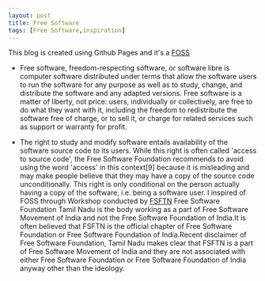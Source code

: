 ```yaml
---
layout: post
title: Free Software
tags: [Free Software,inspiration]
---
```


This blog is created using Github Pages and it's a 
[FOSS](https://en.wikipedia.org/wiki/Free_and_open-source_software)
* Free software, freedom-respecting software, or software libre is computer software distributed under terms that allow the software users to run the software for any purpose as well as to study, change, and distribute the software and any adapted versions. Free software is a matter of liberty, not price: users, individually or collectively, are free to do what they want with it, including the freedom to redistribute the software free of charge, or to sell it, or charge for related services such as support or warranty for profit.

* The right to study and modify software entails availability of the software source code to its users. While this right is often called 'access to source code', the Free Software Foundation recommends to avoid using the word 'access' in this context[9] because it is misleading and may make people believe that they may have a copy of the source code unconditionally. This right is only conditional on the person actually having a copy of the software, i.e. being a software user.
I inspired of FOSS through Workshop conducted by 
[FSFTN](https://en.wikipedia.org/wiki/Free_Software_Foundation_Tamil_Nadu)
Free Software Foundation Tamil Nadu is the body working as a part of Free Software Movement of India and not the Free Software Foundation of India.It is often believed that FSFTN is the official chapter of Free Software Foundation or Free Software Foundation of India.Recent disclaimer of Free Software Foundation, Tamil Nadu makes clear that FSFTN is a part of Free Software Movement of India and they are not associated with either Free Software Foundation or Free Software Foundation of India anyway other than the ideology.
